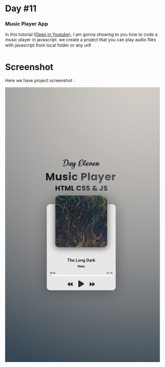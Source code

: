 # Day #11

### Music Player App
In this tutorial ([Open in Youtube](https://youtu.be/5y_P2ZGLarE?si=eGz3q-K8hRD9yYIk)),  I am gonna showing to you how to code a music player in javascript. we create a project that you can play audio files with javascript from local folder or any url❗️

# Screenshot
Here we have project screenshot :

![screenshot](ScreenShot.png)